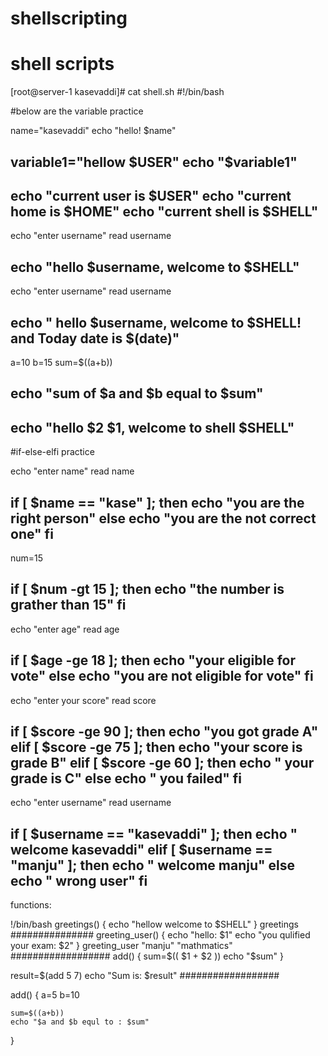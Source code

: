 # shellscripting
# shell scripts


[root@server-1 kasevaddi]# cat shell.sh
#!/bin/bash

#below are the variable practice

name="kasevaddi"
echo "hello! $name"

variable1="hellow $USER"
echo "$variable1"
-------------------------------

echo "current user is $USER"
echo "current home is $HOME"
echo "current shell is $SHELL"
---------------------------

echo "enter username"
read username

echo "hello $username, welcome to $SHELL"
---------------------------------------
echo "enter username"
read username

echo " hello $username, welcome to $SHELL! and Today date is $(date)"
--------------------------------
a=10
b=15
sum=$((a+b))

echo "sum of $a and $b equal to $sum"
-------------------------------------------

echo "hello $2 $1, welcome to shell $SHELL"
-------------------------------
#if-else-elfi practice

echo "enter name"
read name

if [ $name == "kase" ]; then
   echo "you are the right person"
else
   echo "you are the not correct one"
fi
--------------------------------
num=15


if [ $num -gt 15 ]; then
   echo "the number is grather than 15"
fi
---------------------------
echo "enter age"
read age

if [ $age -ge 18 ]; then
   echo "your eligible for vote"
else
   echo "you are not eligible for vote"
fi
------------------------------------
echo "enter your score"
read score

if [ $score -ge 90 ]; then
   echo "you got grade A"
elif [ $score -ge 75 ]; then
     echo "your score is grade B"
elif [ $score -ge 60 ]; then
     echo " your grade is C"
else
    echo " you failed"
fi
--------------------------------------
echo "enter username"
read username

if [ $username == "kasevaddi" ]; then
   echo " welcome kasevaddi"
elif [ $username == "manju" ]; then
   echo " welcome manju"
else
   echo " wrong user"
fi
---------
functions:

!/bin/bash
greetings() {
  echo "hellow welcome to $SHELL"
}
greetings
###############
greeting_user() {
  echo "hello: $1"
  echo "you qulified your exam: $2"
}
greeting_user "manju" "mathmatics"
##################
add() {
  sum=$(( $1 + $2 ))
  echo "$sum"
}

result=$(add 5 7)
echo "Sum is: $result"
##################

add() {
    a=5
    b=10

    sum=$((a+b))
    echo "$a and $b equl to : $sum"
}
